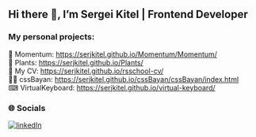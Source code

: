 ## Hi there 👋, I’m Sergei Kitel | Frontend Developer

### My personal projects:

🔁 Momentum: https://serjkitel.github.io/Momentum/Momentum/  
🌻 Plants: https://serjkitel.github.io/Plants/  
📜 My CV: https://serjkitel.github.io/rsschool-cv/  
🐱‍👓 cssBayan: https://serjkitel.github.io/cssBayan/cssBayan/index.html  
⌨ VirtualKeyboard: https://serjkitel.github.io/virtual-keyboard/

### 🌐 Socials

[![linkedIn](https://github.com/serjKitel/serjKitel/assets/119780938/559acab1-dd71-4353-befe-0a0600129096)](https://www.linkedin.com/in/serjkit/)

<!--
**serjKitel/serjKitel** is a ✨ _special_ ✨ repository because its `README.md` (this file) appears on your GitHub profile.

Here are some ideas to get you started:

- 🔭 I’m currently working on ...
- 🌱 I’m currently learning ...
- 👯 I’m looking to collaborate on ...
- 🤔 I’m looking for help with ...
- 💬 Ask me about ...
- 📫 How to reach me: ...
- 😄 Pronouns: ...
- ⚡ Fun fact: ...
-->
